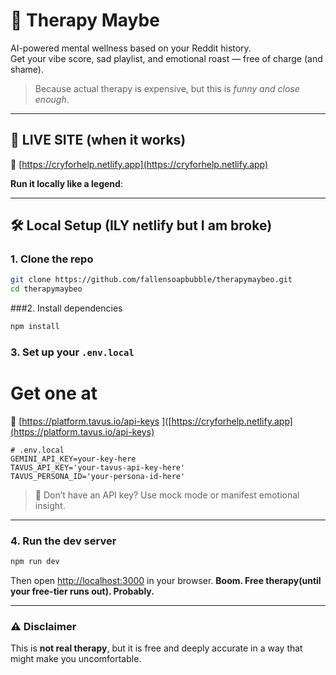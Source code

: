 # 🧠 Therapy Maybe

AI-powered mental wellness based on your Reddit history.  
Get your vibe score, sad playlist, and emotional roast — free of charge (and shame).

> Because actual therapy is expensive, but this is *funny and close enough*.

---

## 🚨 LIVE SITE (when it works)

🔗 [https://cryforhelp.netlify.app](https://cryforhelp.netlify.app)

 **Run it locally like a legend**:

---

## 🛠️ Local Setup (ILY netlify but I am broke)

### 1. Clone the repo

```bash
git clone https://github.com/fallensoapbubble/therapymaybeo.git
cd therapymaybeo

```

###2. Install dependencies
```bash
npm install
```



### 3. Set up your `.env.local`
# Get one at 
🔗 [https://platform.tavus.io/api-keys
]([https://cryforhelp.netlify.app](https://platform.tavus.io/api-keys)

```env
# .env.local
GEMINI_API_KEY=your-key-here
TAVUS_API_KEY='your-tavus-api-key-here' 
TAVUS_PERSONA_ID='your-persona-id-here'

```

> 🧪 Don’t have an API key? Use mock mode or manifest emotional insight.

---

### 4. Run the dev server

```bash
npm run dev
```

Then open [http://localhost:3000](http://localhost:3000) in your browser.
**Boom. Free therapy(until your free-tier runs out). Probably.**

---



### ⚠️ Disclaimer

This is **not real therapy**, but it is free and deeply accurate in a way that might make you uncomfortable.






